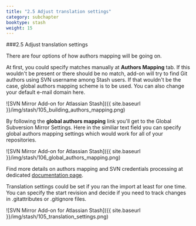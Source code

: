 ```yaml
---
title: "2.5 Adjust translation settings"
category: subchapter
booktype: stash
weight: 15
---
```

###2.5 Adjust translation settings

There are four options of how authors mapping will be going on.

At first, you could specify matches manually at **Authors Mapping** tab.
If this wouldn't be present or there should be no match, add-on will try to find Git authors using SVN username among Stash users.
If that wouldn't be the case, global authors mapping scheme is to be used.
You can also change your default e-mail domain here.

![SVN Mirror Add-on for Atlassian Stash]({{ site.baseurl }}/img/stash/105_building_authors_mapping.png)

By following the **global authors mapping** link you'll get to the Global Subversion Mirror Settings. Here in the similiar text field you can specify global authors mapping settings which would work for all of your repositories.

![SVN Mirror Add-on for Atlassian Stash]({{ site.baseurl }}/img/stash/106_global_authors_mapping.png)

Find more details on authors mapping and SVN credentials processing at dedicated [documentation page](http://subgit.com/stash/import/authors.html).

Translation settings could be set if you ran the import at least for one time.
You can specify the start revision and decide if you need to track changes in .gitattributes or .gitignore files.

![SVN Mirror Add-on for Atlassian Stash]({{ site.baseurl }}/img/stash/105_translation_settings.png)

[](#up)